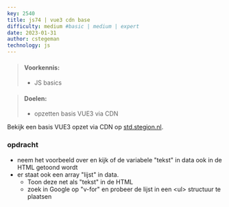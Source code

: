 ```yaml
---
key: 2540
title: js74 | vue3 cdn base
difficulty: medium #basic | medium | expert
date: 2023-01-31
author: cstegeman
technology: js
---
```


> #### Voorkennis:  
> * JS basics

> #### Doelen:  
> * opzetten basis VUE3 via CDN

Bekijk een basis VUE3 opzet via CDN op [std.stegion.nl](https://std.stegion.nl/cs_codebase/js74_vue3cdn_base/index.html).<br>

### opdracht
* neem het voorbeeld over en kijk of de variabele "tekst" in data ook in de HTML getoond wordt
* er staat ook een array "lijst" in data. 
    * Toon deze net als "tekst" in de HTML
    * zoek in Google op "v-for" en probeer de lijst in een &lt;ul&gt; structuur te plaatsen 

<!-- <img src="{{ '/_assets/frontend/js14_base.png'  }}" alt="Voorbeeld arrays" style="width:250px"> -->


